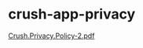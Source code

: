# crush-app-privacy

[Crush.Privacy.Policy-2.pdf](https://github.com/js8developer/crush-app-privacy/files/12318891/Crush.Privacy.Policy-2.pdf)
